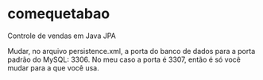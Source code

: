 # comequetabao
Controle de vendas em Java JPA

Mudar, no arquivo persistence.xml, a porta do banco de dados para a porta padrão do MySQL: 3306. No meu caso a porta é 3307, então é só você mudar para a que você usa.
